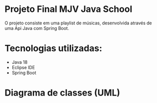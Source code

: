 # Projeto Final MJV Java School
O projeto consiste em uma playlist de músicas, desenvolvida através de uma Api Java com Spring Boot.

# Tecnologias utilizadas:
- Java 18
- Eclipse IDE
- Spring Boot

# Diagrama de classes (UML)



